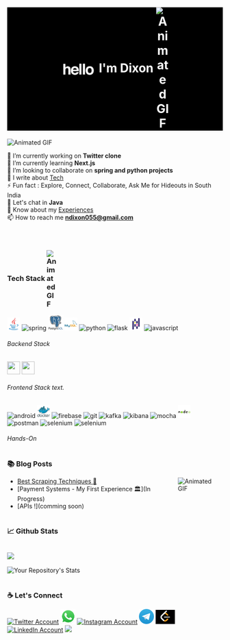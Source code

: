 <!-- 
![leetcode](https://github.com/dixon66/dixon66/assets/52631366/8eb0d049-ceca-4f67-a36f-e416bd6875d2) 
-->

<h1 align="center" style="background-color: black; color: white;">
    <img src="hi.gif" alt="Animated GIF" width="82px" style="display: inline-block; vertical-align: middle;">
    I'm Dixon
    <img src="https://user-images.githubusercontent.com/74038190/241763891-7bb1e704-6026-48f9-8435-2f4d40101348.gif" alt="Animated GIF" width="30px" style="display: inline-block; vertical-align: middle;">
</h1>

<span style="display: inline-flex; align-items: flex-start;">
  <img src="https://raw.githubusercontent.com/abhisheknaiidu/abhisheknaiidu/master/code.gif" alt="Animated GIF" width="235px" align="right" style="display: inline-block; vertical-align: middle;">
</span>

🔭 I’m currently working on **Twitter clone**  
🌱 I’m currently learning **Next.js**  
👯 I’m looking to collaborate on **spring and python projects**  
📝 I write about [Tech](https://hashnode.com/@dixon55)  
⚡ Fun fact : Explore, Connect, Collaborate, Ask Me for Hideouts in South India  
💬 Let's chat in **Java**  
📄 Know about my [Experiences](https://dixon66.github.io/portfolio/)  
📫 How to reach me **ndixon055@gmail.com**  
  
#

<h3 style="display: inline-block; vertical-align: middle;"> Tech Stack <img src="https://user-images.githubusercontent.com/74038190/212284087-bbe7e430-757e-4901-90bf-4cd2ce3e1852.gif" alt="Animated GIF" width="25px" style="display: inline-block; vertical-align: middle;" /> </h3>


<span style="display: inline-block;">
    <img src="https://raw.githubusercontent.com/devicons/devicon/master/icons/java/java-original.svg" alt="java" width="30" height="30"/>  
    <img src="https://www.vectorlogo.zone/logos/springio/springio-icon.svg" alt="spring" width="30" height="30"/>  
    <img src="https://raw.githubusercontent.com/devicons/devicon/master/icons/postgresql/postgresql-original-wordmark.svg" alt="postgresql" width="35" height="35"/>  
    <img src="https://raw.githubusercontent.com/devicons/devicon/master/icons/mysql/mysql-original-wordmark.svg" alt="mysql" width="30" height="30"/>  
    <img src="https://user-images.githubusercontent.com/74038190/212257472-08e52665-c503-4bd9-aa20-f5a4dae769b5.gif" alt="python" width="30" height="30"/>  
    <img src="https://www.vectorlogo.zone/logos/pocoo_flask/pocoo_flask-icon.svg" alt="flask" width="30" height="30"/>  
    <img src="https://raw.githubusercontent.com/devicons/devicon/2ae2a900d2f041da66e950e4d48052658d850630/icons/pandas/pandas-original.svg" alt="pandas" width="30" height="30"/>  
    <img src="https://user-images.githubusercontent.com/74038190/212257454-16e3712e-945a-4ca2-b238-408ad0bf87e6.gif" alt="javascript" width="30" height="30"/>  
</span>
<h6>Backend Stack</h6>
<span>
<img src="https://cdn.jsdelivr.net/gh/devicons/devicon/icons/html5/html5-original.svg" width="30" height="30"/>  
<img src="https://cdn.jsdelivr.net/gh/devicons/devicon/icons/css3/css3-original.svg" width="30" height="30"/>  
</span>
<h6>Frontend Stack text.</h6>

<span>
<img src="https://user-images.githubusercontent.com/74038190/212281763-e6ecd7ef-c4aa-45b6-a97c-f33f6bb592bd.gif" alt="android" width="30" height="30"/>  
<img src="https://raw.githubusercontent.com/devicons/devicon/master/icons/docker/docker-original-wordmark.svg" alt="docker" width="30" height="30"/>  
<img src="https://www.vectorlogo.zone/logos/firebase/firebase-icon.svg" alt="firebase" width="30" height="30"/>  
<img src="https://www.vectorlogo.zone/logos/git-scm/git-scm-icon.svg" alt="git" width="30" height="30"/>  
<img src="https://www.vectorlogo.zone/logos/apache_kafka/apache_kafka-icon.svg" alt="kafka" width="30" height="30"/>  
<img src="https://www.vectorlogo.zone/logos/elasticco_kibana/elasticco_kibana-icon.svg" alt="kibana" width="30" height="30"/>  
<img src="https://www.vectorlogo.zone/logos/mochajs/mochajs-icon.svg" alt="mocha" width="30" height="30"/>  
<img src="https://raw.githubusercontent.com/devicons/devicon/master/icons/nodejs/nodejs-original-wordmark.svg" alt="nodejs" width="30" height="30"/>  
<img src="https://www.vectorlogo.zone/logos/getpostman/getpostman-icon.svg" alt="postman" width="30" height="30"/>  
<img src="https://raw.githubusercontent.com/detain/svg-logos/780f25886640cef088af994181646db2f6b1a3f8/svg/selenium-logo.svg" alt="selenium" width="30" height="30"/>  
<img src="https://user-images.githubusercontent.com/74038190/238200437-de038172-e903-4951-926c-755878deb0b4.gif" alt="selenium" width="35" height="30"/>  
</span>
<h6>Hands-On</h6>

#
### 📚 Blog Posts

<img src="https://user-images.githubusercontent.com/74038190/216649417-9acc58df-9186-4132-ad43-819a57babb67.gif" alt="Animated GIF" width="105px" align="right">

- [Best Scraping Techniques 🤖](https://genesis.hashnode.dev/unveiling-the-power-of-web-scraping-a-comprehensive-guide)
- [Payment Systems - My First Experience 🏛️](In Progress)
- [APIs !](comming soon)

#

### 📈 Github Stats
<br/>
<img src="https://komarev.com/ghpvc/?username=dixon66"/>

![Your Repository's Stats](https://github-readme-stats.vercel.app/api/top-langs/?username=dixon66&theme=tokyonight)

<!-- ![Your Repository's Stats](https://github-readme-stats.vercel.app/api?username=dixon66&show_icons=true&theme=tokyonight) -->

#

### ☕ Let's Connect
<a href="https://twitter.com/dixon1099"><img src="https://user-images.githubusercontent.com/74038190/241765460-cc4fe88c-7f7a-41d8-b449-34b7a178c1c6.gif" alt="Twitter Account" width="50"/></a>
<a href ="https://wa.me/+918838882908"><img src="whatsapp-icon.svg" alt="Whatsapp Account" width="35"/></a>
<a href="https://www.instagram.com/dixon.1099/"><img src="https://cdn.cdnlogo.com/logos/i/92/instagram.svg" alt="Instagram Account" width="35"/></a>
<a href ="https://t.me/tele_one_bot"><img src="Telegram_logo.svg" alt="Telegram Account" width="35"/></a>
<a href="https://www.leetcode.com/dixon_n"><img src="leetcode.jpg" alt="dixon_n" width="45"/></a>
<a href ="https://www.linkedin.com/in/dixon055/"><img src="https://cdn.cdnlogo.com/logos/l/66/linkedin-icon.svg" alt="LinkedIn Account" width="35"/></a>
<a href="https://hashnode.com/@dixon55"><img src="https://www.cdnlogo.com/logos/h/71/hashnode.svg" width="35"></a>
#
